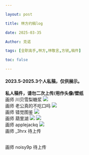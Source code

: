 ```yaml
---

layout: post

title: 林方约稿log 

date: 2025-03-35

Author: 克诺

tags: [全职高手,林方,林敬言,方锐,稿件]

toc: false

---
```


#### 2023.5-2025.3个人私稿，仅供展示。

**私人稿件，请勿二次上传/用作头像/壁纸**
<br>
画师 川贝雪梨糖浆
![](https://s3.bmp.ovh/imgs/2025/03/27/2a7b32e3f8502b56.png)
<br>
画师 老公真的不吃口吗
![](https://s3.bmp.ovh/imgs/2025/03/27/dfd9c5baf2da55b9.png)
<br>
画师 错觉图鉴
![](https://s3.bmp.ovh/imgs/2025/03/27/7b101402f897cea5.jpg)
<br>
画师 葫里湖
![](https://s3.bmp.ovh/imgs/2025/03/27/de17c269b3beb111.png)
![](https://s3.bmp.ovh/imgs/2025/03/27/0fa76d70561d75ce.png)
<br>
画师 applejackq
![](https://s3.bmp.ovh/imgs/2025/03/27/014d08b7ba8d1e3a.jpg)
<br>
画师 _3hrx 待上传

<br>
画师 noisy9p 待上传


